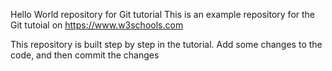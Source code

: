 Hello World repository for Git tutorial
This is an example repository for the Git tutoial on https://www.w3schools.com

This repository is built step by step in the tutorial.
Add some changes to the code, and then commit the changes

